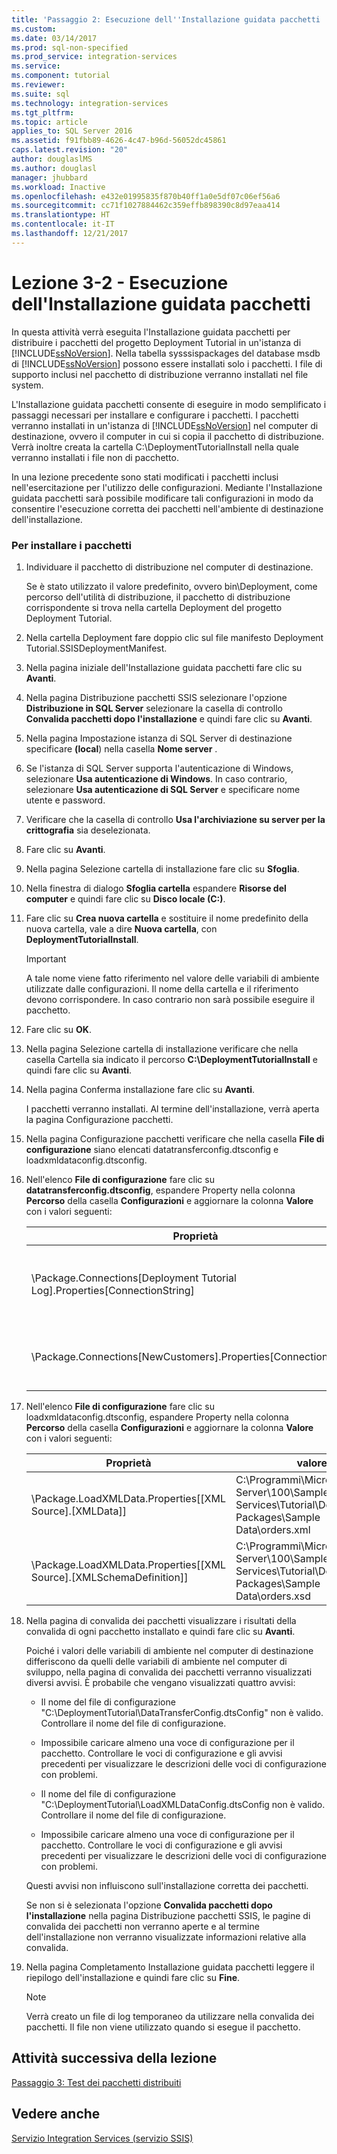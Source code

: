 ```yaml
---
title: 'Passaggio 2: Esecuzione dell''Installazione guidata pacchetti | Microsoft Docs'
ms.custom: 
ms.date: 03/14/2017
ms.prod: sql-non-specified
ms.prod_service: integration-services
ms.service: 
ms.component: tutorial
ms.reviewer: 
ms.suite: sql
ms.technology: integration-services
ms.tgt_pltfrm: 
ms.topic: article
applies_to: SQL Server 2016
ms.assetid: f91fbb89-4626-4c47-b96d-56052dc45861
caps.latest.revision: "20"
author: douglaslMS
ms.author: douglasl
manager: jhubbard
ms.workload: Inactive
ms.openlocfilehash: e432e01995835f870b40ff1a0e5df07c06ef56a6
ms.sourcegitcommit: cc71f1027884462c359effb898390c8d97eaa414
ms.translationtype: HT
ms.contentlocale: it-IT
ms.lasthandoff: 12/21/2017
---
```

# <a name="lesson-3-2---running-the-package-installation-wizard"></a>Lezione 3-2 - Esecuzione dell'Installazione guidata pacchetti
In questa attività verrà eseguita l'Installazione guidata pacchetti per distribuire i pacchetti del progetto Deployment Tutorial in un'istanza di [!INCLUDE[ssNoVersion](../includes/ssnoversion-md.md)]. Nella tabella sysssispackages del database msdb di [!INCLUDE[ssNoVersion](../includes/ssnoversion-md.md)] possono essere installati solo i pacchetti. I file di supporto inclusi nel pacchetto di distribuzione verranno installati nel file system.  
  
L'Installazione guidata pacchetti consente di eseguire in modo semplificato i passaggi necessari per installare e configurare i pacchetti. I pacchetti verranno installati in un'istanza di [!INCLUDE[ssNoVersion](../includes/ssnoversion-md.md)] nel computer di destinazione, ovvero il computer in cui si copia il pacchetto di distribuzione. Verrà inoltre creata la cartella C:\DeploymentTutorialInstall nella quale verranno installati i file non di pacchetto.  
  
In una lezione precedente sono stati modificati i pacchetti inclusi nell'esercitazione per l'utilizzo delle configurazioni. Mediante l'Installazione guidata pacchetti sarà possibile modificare tali configurazioni in modo da consentire l'esecuzione corretta dei pacchetti nell'ambiente di destinazione dell'installazione.  
  
### <a name="to-install-the-packages"></a>Per installare i pacchetti  
  
1.  Individuare il pacchetto di distribuzione nel computer di destinazione.  
  
    Se è stato utilizzato il valore predefinito, ovvero bin\Deployment, come percorso dell'utilità di distribuzione, il pacchetto di distribuzione corrispondente si trova nella cartella Deployment del progetto Deployment Tutorial.  
  
2.  Nella cartella Deployment fare doppio clic sul file manifesto Deployment Tutorial.SSISDeploymentManifest.  
  
3.  Nella pagina iniziale dell'Installazione guidata pacchetti fare clic su **Avanti**.  
  
4.  Nella pagina Distribuzione pacchetti SSIS selezionare l'opzione **Distribuzione in SQL Server** selezionare la casella di controllo **Convalida pacchetti dopo l'installazione** e quindi fare clic su **Avanti**.  
  
5.  Nella pagina Impostazione istanza di SQL Server di destinazione specificare **(local**) nella casella **Nome server** .  
  
6.  Se l'istanza di SQL Server supporta l'autenticazione di Windows, selezionare **Usa autenticazione di Windows**. In caso contrario, selezionare **Usa autenticazione di SQL Server** e specificare nome utente e password.  
  
7.  Verificare che la casella di controllo **Usa l'archiviazione su server per la crittografia** sia deselezionata.  
  
8.  Fare clic su **Avanti**.  
  
9. Nella pagina Selezione cartella di installazione fare clic su **Sfoglia**.  
  
10. Nella finestra di dialogo **Sfoglia cartella** espandere **Risorse del computer** e quindi fare clic su **Disco locale (C:)**.  
  
11. Fare clic su **Crea nuova cartella** e sostituire il nome predefinito della nuova cartella, vale a dire **Nuova cartella**, con **DeploymentTutorialInstall**.  
  
    > [!IMPORTANT]  
    > A tale nome viene fatto riferimento nel valore delle variabili di ambiente utilizzate dalle configurazioni. Il nome della cartella e il riferimento devono corrispondere. In caso contrario non sarà possibile eseguire il pacchetto.  
  
12. Fare clic su **OK**.  
  
13. Nella pagina Selezione cartella di installazione verificare che nella casella Cartella sia indicato il percorso **C:\DeploymentTutorialInstall** e quindi fare clic su **Avanti**.  
  
14. Nella pagina Conferma installazione fare clic su **Avanti**.  
  
    I pacchetti verranno installati. Al termine dell'installazione, verrà aperta la pagina Configurazione pacchetti.  
  
15. Nella pagina Configurazione pacchetti verificare che nella casella **File di configurazione** siano elencati datatransferconfig.dtsconfig e loadxmldataconfig.dtsconfig.  
  
16. Nell'elenco **File di configurazione** fare clic su **datatransferconfig.dtsconfig**, espandere Property nella colonna **Percorso** della casella **Configurazioni** e aggiornare la colonna **Valore** con i valori seguenti:  
  
    |Proprietà|valore|Valore aggiornato|  
    |------------|---------|-----------------|  
    |\Package.Connections[Deployment Tutorial Log].Properties[ConnectionString]|C:\Programmi\Microsoft SQL Server\100\Samples\Integration Services\Tutorial\Deploying Packages\Completed Packages\Deployment Tutorial Log|C:\DeploymentTutorialInstall\Deployment Tutorial Log|  
    |\Package.Connections[NewCustomers].Properties[ConnectionString]|C:\Programmi\Microsoft SQL Server\100\Samples\Integration Services\Tutorial\Deploying Packages\Sample Data\NewCustomers.txt|C:\DeploymentTutorialInstall\NewCustomers.txt|  
  
17. Nell'elenco **File di configurazione** fare clic su loadxmldataconfig.dtsconfig, espandere Property nella colonna **Percorso** della casella **Configurazioni** e aggiornare la colonna **Valore** con i valori seguenti:  
  
    |Proprietà|valore|Valore aggiornato|  
    |------------|---------|-----------------|  
    |\Package.LoadXMLData.Properties[[XML Source].[XMLData]]|C:\Programmi\Microsoft SQL Server\100\Samples\Integration Services\Tutorial\Deploying Packages\Sample Data\orders.xml|C:\DeploymentTutorialInstall\orders.xml|  
    |\Package.LoadXMLData.Properties[[XML Source].[XMLSchemaDefinition]]|C:\Programmi\Microsoft SQL Server\100\Samples\Integration Services\Tutorial\Deploying Packages\Sample Data\orders.xsd|C:\DeploymentTutorialInstall\orders.xsd|  
  
18. Nella pagina di convalida dei pacchetti visualizzare i risultati della convalida di ogni pacchetto installato e quindi fare clic su **Avanti**.  
  
    Poiché i valori delle variabili di ambiente nel computer di destinazione differiscono da quelli delle variabili di ambiente nel computer di sviluppo, nella pagina di convalida dei pacchetti verranno visualizzati diversi avvisi. È probabile che vengano visualizzati quattro avvisi:  
  
    -   Il nome del file di configurazione "C:\DeploymentTutorial\DataTransferConfig.dtsConfig" non è valido. Controllare il nome del file di configurazione.  
  
    -   Impossibile caricare almeno una voce di configurazione per il pacchetto. Controllare le voci di configurazione e gli avvisi precedenti per visualizzare le descrizioni delle voci di configurazione con problemi.  
  
    -   Il nome del file di configurazione "C:\DeploymentTutorial\LoadXMLDataConfig.dtsConfig non è valido. Controllare il nome del file di configurazione.  
  
    -   Impossibile caricare almeno una voce di configurazione per il pacchetto. Controllare le voci di configurazione e gli avvisi precedenti per visualizzare le descrizioni delle voci di configurazione con problemi.  
  
    Questi avvisi non influiscono sull'installazione corretta dei pacchetti.  
  
    Se non si è selezionata l'opzione **Convalida pacchetti dopo l'installazione** nella pagina Distribuzione pacchetti SSIS, le pagine di convalida dei pacchetti non verranno aperte e al termine dell'installazione non verranno visualizzate informazioni relative alla convalida.  
  
19. Nella pagina Completamento Installazione guidata pacchetti leggere il riepilogo dell'installazione e quindi fare clic su **Fine**.  
  
    > [!NOTE]  
    > Verrà creato un file di log temporaneo da utilizzare nella convalida dei pacchetti. Il file non viene utilizzato quando si esegue il pacchetto.  
  
## <a name="next-task-in-lesson"></a>Attività successiva della lezione  
[Passaggio 3: Test dei pacchetti distribuiti](../integration-services/lesson-3-3-testing-the-deployed-packages.md)  
  
## <a name="see-also"></a>Vedere anche  
[Servizio Integration Services &#40;servizio SSIS&#41;](../integration-services/service/integration-services-service-ssis-service.md)  

